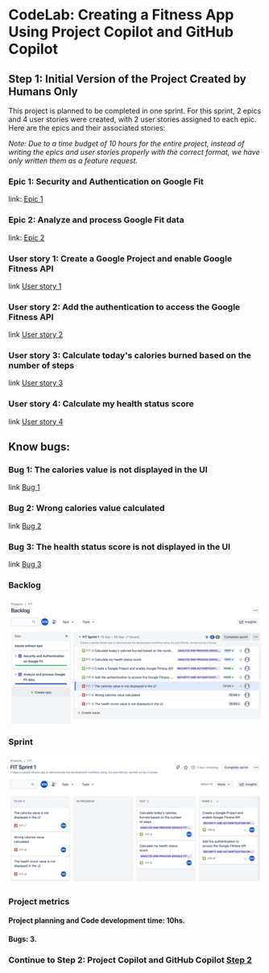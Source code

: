 # CodeLab: Creating a Fitness App Using Project Copilot and GitHub Copilot
## Step 1: Initial Version of the Project Created by Humans Only
This project is planned to be completed in one sprint. For this sprint, 2 epics and 4 user stories were created, with 2 user stories assigned to each epic. Here are the epics and their associated stories:

_Note: Due to a time budget of 10 hours for the entire project, instead of writing the epics and user stories properly with the correct format, we have only written them as a feature request._

### Epic 1: Security and Authentication on Google Fit
link: [Epic 1](/step1-human-only-project/jira/epic-fit-1.md)

### Epic 2: Analyze and process Google Fit data
link: [Epic 2](/step1-human-only-project/jira/epic-fit-2.md)

### User story 1: Create a Google Project and enable Google Fitness API
link [User story 1](/step1-human-only-project/jira/user-story-fit-3.md)

### User story 2: Add the authentication to access the Google Fitness API
link [User story 2](/step1-human-only-project/jira/user-story-fit-4.md)

### User story 3: Calculate today's calories burned based on the number of steps
link [User story 3](/step1-human-only-project/jira/user-story-fit-5.md)

### User story 4: Calculate my health status score
link [User story 4](/step1-human-only-project/jira/user-story-fit-6.md)

## Know bugs:

### Bug 1: The calories value is not displayed in the UI
link [Bug 1](/step1-human-only-project/jira/bug-fit-7.md)

### Bug 2: Wrong calories value calculated
link [Bug 2](/step1-human-only-project/jira/bug-fit-8.md)

### Bug 3: The health status score is not displayed in the UI
link [Bug 3](/step1-human-only-project/jira/bug-fit-9.md)

### Backlog

![Backlog](/step1-human-only-project/backlog.png)

### Sprint

![Sprint](/step1-human-only-project/sprint.png)

### Project metrics
#### Project planning and Code development time: 10hs.
#### Bugs: 3.

### Continue to Step 2: Project Copilot and GitHub Copilot [Step 2](/step2-project-copilot-project/README.md)
